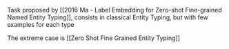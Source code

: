 Task proposed by [[2016 Ma - Label Embedding for Zero-shot Fine-grained Named Entity Typing]], consists in classical Entity Typing, but with few examples for each type

The extreme case is [[Zero Shot Fine Grained Entity Typing]]